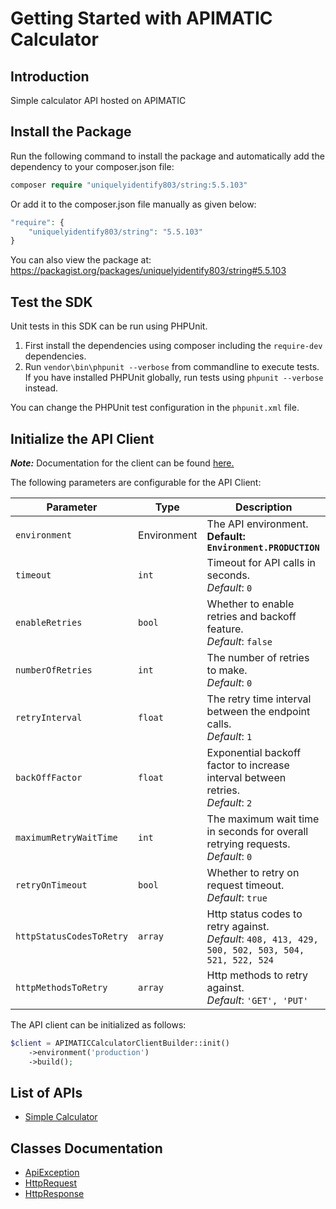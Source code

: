 
# Getting Started with APIMATIC Calculator

## Introduction

Simple calculator API hosted on APIMATIC

## Install the Package

Run the following command to install the package and automatically add the dependency to your composer.json file:

```php
composer require "uniquelyidentify803/string:5.5.103"
```

Or add it to the composer.json file manually as given below:

```php
"require": {
    "uniquelyidentify803/string": "5.5.103"
}
```

You can also view the package at:
https://packagist.org/packages/uniquelyidentify803/string#5.5.103

## Test the SDK

Unit tests in this SDK can be run using PHPUnit.

1. First install the dependencies using composer including the `require-dev` dependencies.
2. Run `vendor\bin\phpunit --verbose` from commandline to execute tests. If you have installed PHPUnit globally, run tests using `phpunit --verbose` instead.

You can change the PHPUnit test configuration in the `phpunit.xml` file.

## Initialize the API Client

**_Note:_** Documentation for the client can be found [here.](https://github.com/git-fudge/phpSourceCode/blob/5.5.103/doc/client.md)

The following parameters are configurable for the API Client:

| Parameter | Type | Description |
|  --- | --- | --- |
| `environment` | Environment | The API environment. <br> **Default: `Environment.PRODUCTION`** |
| `timeout` | `int` | Timeout for API calls in seconds.<br>*Default*: `0` |
| `enableRetries` | `bool` | Whether to enable retries and backoff feature.<br>*Default*: `false` |
| `numberOfRetries` | `int` | The number of retries to make.<br>*Default*: `0` |
| `retryInterval` | `float` | The retry time interval between the endpoint calls.<br>*Default*: `1` |
| `backOffFactor` | `float` | Exponential backoff factor to increase interval between retries.<br>*Default*: `2` |
| `maximumRetryWaitTime` | `int` | The maximum wait time in seconds for overall retrying requests.<br>*Default*: `0` |
| `retryOnTimeout` | `bool` | Whether to retry on request timeout.<br>*Default*: `true` |
| `httpStatusCodesToRetry` | `array` | Http status codes to retry against.<br>*Default*: `408, 413, 429, 500, 502, 503, 504, 521, 522, 524` |
| `httpMethodsToRetry` | `array` | Http methods to retry against.<br>*Default*: `'GET', 'PUT'` |

The API client can be initialized as follows:

```php
$client = APIMATICCalculatorClientBuilder::init()
    ->environment('production')
    ->build();
```

## List of APIs

* [Simple Calculator](https://github.com/git-fudge/phpSourceCode/blob/5.5.103/doc/controllers/simple-calculator.md)

## Classes Documentation

* [ApiException](https://github.com/git-fudge/phpSourceCode/blob/5.5.103/doc/api-exception.md)
* [HttpRequest](https://github.com/git-fudge/phpSourceCode/blob/5.5.103/doc/http-request.md)
* [HttpResponse](https://github.com/git-fudge/phpSourceCode/blob/5.5.103/doc/http-response.md)

